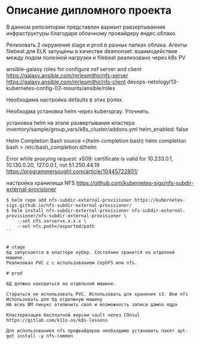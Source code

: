 # Описание дипломного проекта

В данном репозитории представлен вариант равзертываения инфраструктуры благодаря облачному провайдеру яндес.облако.


Релизовать 2 окружения stage и prod в разных папках облака.
Агенты filebeat для ELK запущены в качестве deamonset.
взаимодействие между подом полезной нагрузки и filebeat реализовано через k8s PV

ansible-galaxy roles for configure nsf server and client
https://galaxy.ansible.com/mrlesmithjr/nfs-server
https://galaxy.ansible.com/mrlesmithjr/nfs-client
devops-netology/13-kubernetes-config-02-mounts/ansible/roles

Необходима настройка defaults в этих ролях.

Необходма установка helm через kuberspray. Уточнить.

установка helm на этапе развертывания кластера
inventory/sample/group_vars/k8s_cluster/addons.yml
helm_enabled: false

Helm Completion Bash
source <(helm completion bash)
helm completion bash > /etc/bash_completion.d/helm

Error while proxying request: x509: certificate is valid for 10.233.0.1, 10.130.0.20, 127.0.0.1, not 51.250.44.19
https://programmersought.com/article/10445722801/

настройка хранилища NFS
https://github.com/kubernetes-sigs/nfs-subdir-external-provisioner

```console
$ helm repo add nfs-subdir-external-provisioner https://kubernetes-sigs.github.io/nfs-subdir-external-provisioner/
$ helm install nfs-subdir-external-provisioner nfs-subdir-external-provisioner/nfs-subdir-external-provisioner \
    --set nfs.server=x.x.x.x \
    --set nfs.path=/exported/path
``


# stage
бд запускается в кластере кубер. Состояние хранится на отделной машине. 
Реализован PVC c с использованием CephFS или nfs.

# prod

БД должна находиться на отдельной машине.

Стараться не использовать PVC. Использовать для хранения s3. Или nfs
Использовать для бд отделюную машину
НА всеъ ВМ линукс отключить своп и возможность записи дампа ядра

Кластеризация бесплатной версии vault чепез COnsul 
https://gitlab.com/k11s-os/k8s-lessons

Для использованиея nfs профвайдеров необходимо установить пакет apt-get install -y nfs-common